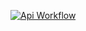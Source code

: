 [![Api Workflow](https://github.com/jrsahuquillo/werow/workflows/api-workflow/badge.svg)](https://github.com/jrsahuquillo/werow/actions?query=workflow%3Aapi-workflow+branch%3Amaster+branch%3Amaster)